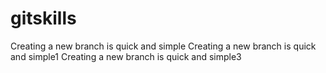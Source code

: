 # gitskills
Creating a new branch is quick and simple
Creating a new branch is quick and simple1
Creating a new branch is quick and simple3